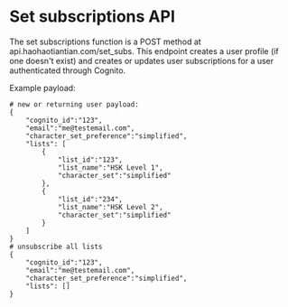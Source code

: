 # Set subscriptions API

The set subscriptions function is a POST method at api.haohaotiantian.com/set_subs.
This endpoint creates a user profile (if one doesn't exist) and creates or updates user subscriptions for a user authenticated through Cognito.

Example payload:
````
# new or returning user payload:
{
    "cognito_id":"123",
    "email":"me@testemail.com",
    "character_set_preference":"simplified",
    "lists": [
        {
            "list_id":"123",
            "list_name":"HSK Level 1",
            "character_set":"simplified"
        },
        {
            "list_id":"234",
            "list_name":"HSK Level 2",
            "character_set":"simplified"
        }
    ]
}
# unsubscribe all lists
{
    "cognito_id":"123",
    "email":"me@testemail.com",
    "character_set_preference":"simplified",
    "lists": []
}
````